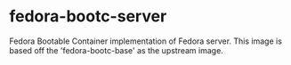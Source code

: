 # fedora-bootc-server
Fedora Bootable Container implementation of Fedora server. This image is based off the 'fedora-bootc-base' as the upstream image.
